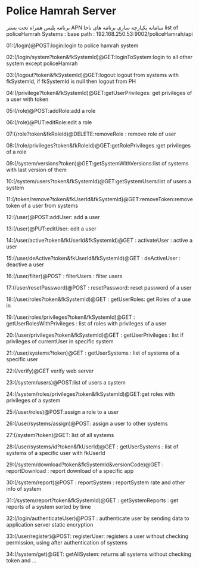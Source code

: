 # Police Hamrah Server
برنامه پلیس همراه تحت بستر APN
سامانه یکپارچه سازی برنامه های ناجا
list of policeHamrah Systems :
base path : 192.168.250.53:9002/policeHamrah/api

01:(/login)@POST:login:login to police hamrah system

02:(/login/system?token&fkSystemId)@GET:loginToSystem:login to all other system except policeHamrah

03:(/logout?token&fkSystemId)@GET:logout:logout from systems with fkSystemId, if fkSystemId is null then logout from PH

04:(/privilege?token&fkSystemId)@GET:getUserPrivileges: get privileges of a user with token

05:(/role)@POST:addRole:add a role

06:(/role)@PUT:editRole:edit a role

07:(/role?token&fkRoleId)@DELETE:removeRole : remove role of user

08:(/role/privileges?token&fkRoleId)@GET:getRolePrivileges :get privileges of a role  

09:(/system/versions?token)@GET:getSystemWithVersions:list of systems with last version of them

10:(/system/users?token&fkSystemId)@GET:getSystemUsers:list of users a system 

11:(/token/remove?token&fkUserId&fkSystemId)@GET:removeToken:remove token of a user from systems

12:(/user)@POST:addUser: add a user

13:(/user)@PUT:editUser: edit a user

14:(/user/active?token&fkUserId&fkSystemId)@GET : activateUser : active a user

15:(/user/deActive?token&fkUserId&fkSystemId)@GET : deActiveUser : deactive a user

16:(/user/filter)@POST : filterUsers : filter users

17:(/user/resetPassword)@POST : resetPassword: reset password of a user

18:(/user/roles?token&fkSystemId)@GET : getUserRoles: get Roles of a use in 

19:(/user/roles/privileges?token&fkSystemId)@GET : getUserRolesWithPrivileges :  list of roles with privileges of a user

20:(/user/privileges?token&fkSystemId)@GET : getUserPrivileges : list if privileges of currentUser in specific system

21:(/user/systems?token)@GET : getUserSystems : list of systems of a specific user

22:(/verify)@GET verify web server

23:(/system/users)@POST:list of users a system

24:(/system/roles/privileges?token&fkSystemId)@GET:get roles with privileges of a system

25:(/user/roles)@POST:assign a role to a user

26:(/user/systems/assign)@POST: assign a user to other systems

27:(/system?token)@GET: list of all systems

28:(/user/systems/id?token&fkUserId)@GET : getUserSystems : list of systems of a specific user with fkUserId

29:(/system/download?token&fkSystemId&versionCode)@GET : reportDownload : report download of a specific app

30:(/system/report)@POST : reportSystem : reportSystem rate and other info of system

31:(/system/report?token&fkSystemId)@GET : getSystemReports : get reports of a system sorted by time

32:(/login/authenticateUser)@POST : authenticate user by sending data to application server
static encryption

33:(/user/register)@POST: registerUser: registers a user without checking permission, using after authentication of systems

34:(/system/get)@GET: getAllSystem: returns all systems without checking token and ...